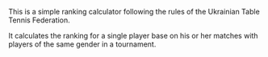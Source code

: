This is a simple ranking calculator following the rules of the Ukrainian Table Tennis Federation.

It calculates the ranking for a single player base on his or her matches with players of the same gender in a tournament.